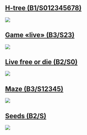 ## [H-tree (B1/S012345678)](src/games/h_tree.py)

![](https://habrastorage.org/getpro/habr/upload_files/236/0c0/5b2/2360c05b280da6d5f79f78a00ad6c044.gif)

## [Game «live» (B3/S23)](src/games/life.py)

![](https://hsto.org/getpro/habr/upload_files/9e6/d9a/d34/9e6d9ad34a675a46da9c76bb063b25b1.gif)

## [Live free or die (B2/S0)](src/games/live_free_or_die.py)

![](https://hsto.org/getpro/habr/upload_files/95f/836/d28/95f836d28b88fe53c8c2a282d64946fd.gif)

## [Maze (B3/S12345)](src/games/maze.py)

![](https://habrastorage.org/getpro/habr/upload_files/2d0/bda/a9f/2d0bdaa9fccc9d6904e3143b4acbfa21.gif)

## [Seeds (B2/S)](src/games/seeds.py)

![](https://hsto.org/getpro/habr/upload_files/568/44d/208/56844d208d9e67798aa39ba1638886c1.gif)